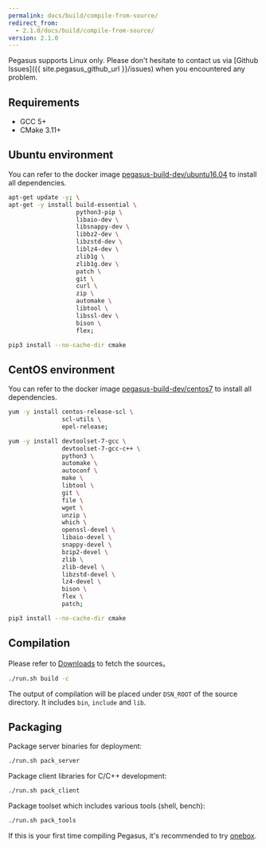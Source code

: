 ```yaml
---
permalink: docs/build/compile-from-source/
redirect_from:
  - 2.1.0/docs/build/compile-from-source/
version: 2.1.0
---
```


Pegasus supports Linux only. Please don't hesitate to contact us via [Github Issues]({{ site.pegasus_github_url }}/issues) when you encountered any problem.

## Requirements

- GCC 5+
- CMake 3.11+

## Ubuntu environment

You can refer to the docker image [pegasus-build-dev/ubuntu16.04](https://github.com/pegasus-kv/pegasus-docker/blob/2.1.0/pegasus-build-env/ubuntu16.04/Dockerfile) to install all dependencies.

```bash
apt-get update -y; \
apt-get -y install build-essential \
                   python3-pip \
                   libaio-dev \
                   libsnappy-dev \
                   libbz2-dev \
                   libzstd-dev \
                   liblz4-dev \
                   zlib1g \
                   zlib1g.dev \
                   patch \
                   git \
                   curl \
                   zip \
                   automake \
                   libtool \
                   libssl-dev \
                   bison \
                   flex;

pip3 install --no-cache-dir cmake
```

## CentOS environment

You can refer to the docker image [pegasus-build-dev/centos7](https://github.com/pegasus-kv/pegasus-docker/blob/2.1.0/pegasus-build-env/centos7/Dockerfile) to install all dependencies.

```bash
yum -y install centos-release-scl \
               scl-utils \
               epel-release;

yum -y install devtoolset-7-gcc \
               devtoolset-7-gcc-c++ \
               python3 \
               automake \
               autoconf \
               make \
               libtool \
               git \
               file \
               wget \
               unzip \
               which \
               openssl-devel \
               libaio-devel \
               snappy-devel \
               bzip2-devel \
               zlib \
               zlib-devel \
               libzstd-devel \
               lz4-devel \
               bison \
               flex \
               patch;

pip3 install --no-cache-dir cmake
```

## Compilation

Please refer to [Downloads](/docs/downloads) to fetch the sources。

```bash
./run.sh build -c
```

The output of compilation will be placed under `DSN_ROOT` of the source directory. It includes `bin`, `include` and `lib`.

## Packaging

Package server binaries for deployment:

```bash
./run.sh pack_server
```

Package client libraries for C/C++ development:

```bash
./run.sh pack_client
```

Package toolset which includes various tools (shell, bench):

```bash
./run.sh pack_tools
```

If this is your first time compiling Pegasus, it's recommended to try [onebox](/overview/onebox).
